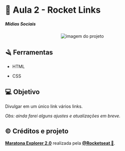 # 🔗 Aula 2 - Rocket Links

##### **Mídias Sociais** 


<div align="center">
<img src="https://i.imgur.com/yLqdEA1.png" alt="imagem do projeto">
</div>
  
## 🪒 Ferramentas

- HTML

- CSS

  

## 💻 Objetivo

  Divulgar em um único link vários links.
  
  *Obs: ainda farei alguns ajustes e atualizações em breve.*

  

## © Créditos e projeto

  **[Maratona Explorer 2.0](https://lp.rocketseat.com.br/inscricao/maratona-explorer)** realizada pela **[@Rocketseat 🌠](https://github.com/Rocketseat)**.

